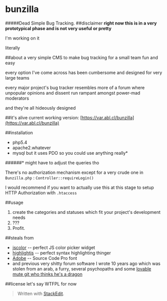 bunzilla
======
#####Dead Simple Bug Tracking.
##disclaimer
**right now this is in a very prototypical phase and is not very useful or pretty**

I'm working on it

literally

##about
a very simple CMS to make bug tracking for a small team fun and easy

every option I've come across has been cumbersome and designed for very large teams

every major project's bug tracker resembles more of a forum where unpopular opinions and dissent run rampant amongst power-mad moderators

and they're all hideously designed

##it's alive
current working version: [https://var.abl.cl/bunzilla](https://var.abl.cl/bunzilla)

##installation
- php5.4
- apache2.whatever
- mysql but it uses PDO so you could use anything really*

######* might have to adjust the queries tho

There's no authorization mechanism except for a very crude one in `Bunzilla.php` : `Controller::requireLogin()` 

I would recommend if you want to actually use this at this stage to setup HTTP Authorization with `.htaccess`

##usage
1. create the categories and statuses which fit your project's development needs 
2. ???
3. Profit.

##steals from
- [jscolor](http://jscolor.com) -- perfect JS color picker widget
- [highlightjs](http://highlightjs.org) -- perfect syntax highlighting thinger
- [Adobe](http://adobe.com) -- Source Code Pro font
- and previous very shitty forum software I wrote 10 years ago which was stolen from an arab, a furry, several psychopaths and some [lovable mute git who thinks he's a dragon](http://flussence.eu)


##license
let's say WTFPL for now
> Written with [StackEdit](https://stackedit.io/).

